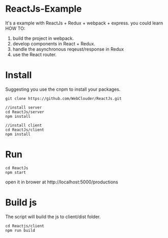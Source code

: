 # ReactJs-Example

It's a example with ReactJs + Redux + webpack + express.
you could learn HOW TO:
1. build the project in webpack.
2. develop components in React + Redux.
3. handle the asynchronous reqeust/response in Redux
4. use the React router.

Install
===

Suggesting you use the cnpm to install your packages.

```
git clone https://github.com/WebClouder/ReactJs.git

//install server
cd ReactJs/server
npm install

//install client
cd ReactJs/client
npm install
```

Run
===

```
cd ReactJs
npm start
```

open it in brower at http://localhost:5000/productions

Build js
===

The script will build the js to client/dist folder.

```
cd Reactjs/client
npm run build
```